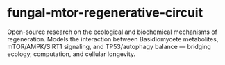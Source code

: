 # fungal-mtor-regenerative-circuit
Open-source research on the ecological and biochemical mechanisms of regeneration. Models the interaction between Basidiomycete metabolites, mTOR/AMPK/SIRT1 signaling, and TP53/autophagy balance — bridging ecology, computation, and cellular longevity.
